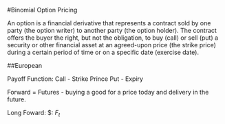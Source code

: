 #Binomial Option Pricing

An option is a financial derivative that represents a contract sold by one party (the option writer) 
to another party (the option holder). The contract offers the buyer the right, but not the obligation, 
to buy (call) or sell (put) a security or other financial asset at an agreed-upon price (the strike price) 
during a certain period of time or on a specific date (exercise date).

##European 

Payoff Function:
  Call - Strike Prince
  Put - Expiry
  
  
Forward = Futures - buying a good for a price today and delivery in the future. 

Long Foward: $: $F_t$ 
